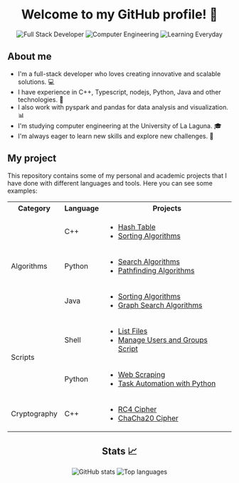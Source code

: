 <h1 align="center">Welcome to my GitHub profile! 👋</h1>

<p align="center">
  <img src="https://img.shields.io/badge/Full%20Stack-Developer-blue" alt="Full Stack Developer">
  <img src="https://img.shields.io/badge/Computer-Engineering-orange" alt="Computer Engineering">
  <img src="https://img.shields.io/badge/Learning-Everyday-green" alt="Learning Everyday">
</p>

## About me

- I'm a full-stack developer who loves creating innovative and scalable solutions. 💻
- I have experience in C++, Typescript, nodejs, Python, Java and other technologies. 🚀
- I also work with pyspark and pandas for data analysis and visualization. 📊
- I'm studying computer engineering at the University of La Laguna. 🎓
- I'm always eager to learn new skills and explore new challenges. 🌱

## My project

This repository contains some of my personal and academic projects that I have done with different languages and tools. Here you can see some examples:

<table>
  <tr>
    <th>Category</th>
    <th>Language</th>
    <th>Projects</th>
  </tr>
  <tr>
    <td rowspan="3">Algorithms</td>
    <td>C++</td>
    <td>
      <ul>
        <li><a href="https://github.com/stephaniearismendi/TablaHash">Hash Table</a></li>
        <li><a href="https://github.com/stephaniearismendi/Sorting">Sorting Algorithms</a></li>
      </ul>
    </td>
  </tr>
  <tr>
    <td>Python</td>
    <td>
      <ul>
        <li><a href="https://github.com/stephaniearismendi/Algoritmos-de-busqueda">Search Algorithms</a></li>
        <li><a href="https://github.com/stephaniearismendi/Algoritmos-de-rutas">Pathfinding Algorithms</a></li>
      </ul>
    </td>
  </tr>
  <tr>
    <td>Java</td>
    <td>
      <ul>
        <li><a href="https://github.com/stephaniearismendi/Algoritmos-de-ordenacion">Sorting Algorithms</a></li>
        <li><a href="https://github.com/stephaniearismendi/Algoritmos-de-busqueda-en-grafos">Graph Search Algorithms</a></li>
      </ul>
    </td>
  </tr>
  <tr>
    <td rowspan="2">Scripts</td>
    <td>Shell</td>
    <td>
      <ul>
        <li><a href="https://github.com/stephaniearismendi/sistemasoperativos">List Files</a></li>
        <li><a href="https://github.com/stephaniearismendi/administracion_de_sistemas">Manage Users and Groups Script</a></li> 
      </ul> 
    </td> 
  </tr> 
  <tr> 
    <td>Python</td> 
    <td> 
      <ul> 
        <li><a href="https://github.com/stephaniearismendi/WebScraping">Web Scraping</a></li> 
        <li><a href="https://github.com/stephaniearismendi/Automatizacion-de-tareas-con-Python">Task Automation with Python</a></li> 
      </ul> 
    </td> 
  </tr> 
  <tr> 
    <td>Cryptography</td> 
    <td>C++</td> 
    <td> 
      <ul> 
        <li><a href="https://github.com/stephaniearismendi/RC4-SSI">RC4 Cipher</a></li> 
        <li><a href="https://github.com/stephaniearismendi/ChaCha20">ChaCha20 Cipher</a></li> 
      </ul> 
    </td> 
  </tr> 
</table>

<h2 align="center">Stats 📈</h2>

<p align="center">
  <img src="https://github-readme-stats.vercel.app/api?username=stephaniearismendi&show_icons=true&theme=radical" alt="GitHub stats">
  <img src="https://github-readme-stats.vercel.app/api/top-langs/?username=stephaniearismendi&layout=compact&theme=radical" alt="Top languages">
</p>
